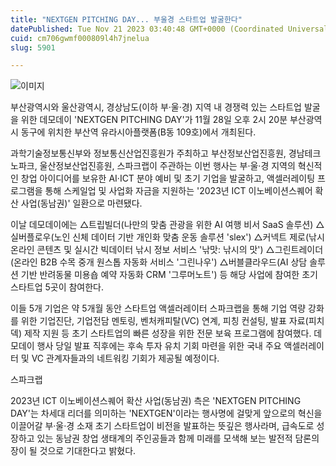 ```yaml
---
title: "NEXTGEN PITCHING DAY... 부울경 스타트업 발굴한다"
datePublished: Tue Nov 21 2023 03:40:48 GMT+0000 (Coordinated Universal Time)
cuid: cm706gwmf000809l4h7jnelua
slug: 5901

---
```



![이미지](https://cdn.hashnode.com/res/hashnode/image/upload/v1739259951441/6bbd483b-dfb8-44ed-81e6-7b23f77a54b9.jpeg)

부산광역시와 울산광역시, 경상남도(이하 부·울·경) 지역 내 경쟁력 있는 스타트업 발굴을 위한 데모데이 'NEXTGEN PITCHING DAY'가 11월 28일 오후 2시 20분 부산광역시 동구에 위치한 부산역 유라시아플랫폼(B동 109호)에서 개최된다.

과학기술정보통신부와 정보통신산업진흥원가 주최하고 부산정보산업진흥원, 경남테크노파크, 울산정보산업진흥원, 스파크랩이 주관하는 이번 행사는 부·울·경 지역의 혁신적인 창업 아이디어를 보유한 AI·ICT 분야 예비 및 초기 기업을 발굴하고, 액셀러레이팅 프로그램을 통해 스케일업 및 사업화 자금을 지원하는 '2023년 ICT 이노베이션스퀘어 확산 사업(동남권)' 일환으로 마련됐다.

이날 데모데이에는 △트립빌더(나만의 맞춤 관광을 위한 AI 여행 비서 SaaS 솔루션) △실버플로우(노인 신체 데이터 기반 개인화 맞춤 운동 솔루션 'slex') △커넥트 제로(낚시 온라인 콘텐츠 및 실시간 빅데이터 낚시 정보 서비스 '낚맛: 낚시의 맛') △그린트레이더(온라인 B2B 수목 중개 원스톱 자동화 서비스 '그린나우') △버블클라우드(AI 상담 솔루션 기반 반려동물 미용숍 예약 자동화 CRM '그루머노트') 등 해당 사업에 참여한 초기 스타트업 5곳이 참여한다.

이들 5개 기업은 약 5개월 동안 스타트업 액셀러레이터 스파크랩을 통해 기업 역량 강화를 위한 기업진단, 기업전담 멘토링, 벤처캐피탈(VC) 연계, 피칭 컨설팅, 발표 자료(피치덱) 제작 지원 등 초기 스타트업의 빠른 성장을 위한 전문 보육 프로그램에 참여했다. 데모데이 행사 당일 발표 직후에는 후속 투자 유치 기회 마련을 위한 국내 주요 액셀러레이터 및 VC 관계자들과의 네트워킹 기회가 제공될 예정이다.

스파크랩

2023년 ICT 이노베이션스퀘어 확산 사업(동남권) 측은 'NEXTGEN PITCHING DAY'는 차세대 리더를 의미하는 'NEXTGEN'이라는 행사명에 걸맞게 앞으로의 혁신을 이끌어갈 부·울·경 소재 초기 스타트업이 비전을 발표하는 뜻깊은 행사라며, 급속도로 성장하고 있는 동남권 창업 생태계의 주인공들과 함께 미래를 모색해 보는 발전적 담론의 장이 될 것으로 기대한다고 밝혔다.
